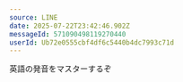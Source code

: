 ```yaml
---
source: LINE
date: 2025-07-22T23:42:46.902Z
messageId: 571090498119270440
userId: Ub72e0555cbf4df6c5440b4dc7993c71d
---
```


英語の発音をマスターするぞ